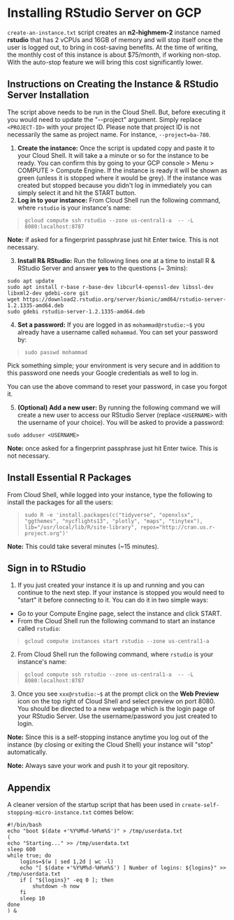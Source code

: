 # Installing RStudio Server on GCP

`create-an-instance.txt` script creates an **n2-highmem-2** instance named **rstudio** that has 2 vCPUs and 16GB of memory and will stop itself once the user is logged out, to bring in cost-saving benefits. At the time of writing, the monthly cost of this instance is about $75/month, if working non-stop. With the auto-stop feature we will bring this cost significantly lower.

## Instructions on Creating the Instance & RStudio Server Installation

The script above needs to be run in the Cloud Shell. But, before executing it you would need to update the "--project" argument. Simply replace `<PROJECT-ID>` with your project ID. Please note that project ID is not necessarily the same as project name. For instance, `--project=ba-780`.

1. **Create the instance:** Once the script is updated copy and paste it to your Cloud Shell. It will take a a minute or so for the instance to be ready. You can confirm this by going to your GCP console > Menu > COMPUTE > Compute Engine. If the instance is ready it will be shown as green (unless it is stopped where it would be grey). If the instance was created but stopped because you didn't log in immediately you can simply select it and hit the START button.
2. **Log in to your instance:** From Cloud Shell run the following command, where `rstudio` is your instance's name:

> `gcloud compute ssh rstudio --zone us-central1-a  -- -L 8080:localhost:8787`

**Note:** if asked for a fingerprint passphrase just hit Enter twice. This is not necessary.

3. **Install R& RStudio:** Run the following lines one at a time to install R & RStudio Server and answer **yes** to the questions (~ 3mins):
```
sudo apt update
sudo apt install r-base r-base-dev libcurl4-openssl-dev libssl-dev libxml2-dev gdebi-core git
wget https://download2.rstudio.org/server/bionic/amd64/rstudio-server-1.2.1335-amd64.deb
sudo gdebi rstudio-server-1.2.1335-amd64.deb
```
4. **Set a password:** If you are logged in as `mohammad@rstudio:~$` you already have a username called `mohammad`. You can set your password by:

> `sudo passwd mohammad`

Pick something simple; your environment is very secure and in addition to this password one needs your Google credentials as well to log in.

You can use the above command to reset your password, in case you forgot it.

5. **(Optional) Add a new user:** By running the following command we will create a new user to access our RStudio Server (replace `<USERNAME>` with the username of your choice). You will be asked to provide a password:
```
sudo adduser <USERNAME>
```

**Note:** once asked for a fingerprint passphrase just hit Enter twice. This is not necessary.

## Install Essential R Packages
From Cloud Shell, while logged into your instance, type the following to install the packages for all the users:

> `sudo R -e 'install.packages(c("tidyverse", "openxlsx", "ggthemes", "nycflights13", "plotly", "maps", "tinytex"), lib="/usr/local/lib/R/site-library", repos="http://cran.us.r-project.org")'`

**Note:** This could take several minutes (~15 minutes).

## Sign in to RStudio
1. If you just created your instance it is up and running and you can continue to the next step. If your instance is stopped you would need to "start" it before connecting to it. You can do it in two simple ways:
  * Go to your Compute Engine page, select the instance and click START.
  * From the Cloud Shell run the following command to start an instance called `rstudio`:

> `gcloud compute instances start rstudio --zone us-central1-a`

2. From Cloud Shell run the following command, where `rstudio` is your instance's name:

> `gcloud compute ssh rstudio --zone us-central1-a  -- -L 8080:localhost:8787`

3. Once you see `xxx@rstudio:~$` at the prompt click on the **Web Preview** icon on the top right of Cloud Shell and select preview on port 8080. You should be directed to a new webpage which is the login page of your RStudio Server. Use the username/password you just created to login.

**Note:** Since this is a self-stopping instance anytime you log out of the instance (by closing or exiting the Cloud Shell) your instance will "stop" automatically.

**Note:** Always save your work and push it to your git repository.

## Appendix
A cleaner version of the startup script that has been used in `create-self-stopping-micro-instance.txt` comes below:

```
#!/bin/bash
echo "boot $(date +'%Y%M%d-%H%m%S')" > /tmp/userdata.txt
(
echo "Starting..." >> /tmp/userdata.txt
sleep 600
while true; do
    logins=$(w | sed 1,2d | wc -l)
    echo "[ $(date +'%Y%M%d-%H%m%S') ] Number of logins: ${logins}" >> /tmp/userdata.txt   
    if [ "${logins}" -eq 0 ]; then
        shutdown -h now
    fi
    sleep 10
done
) &
```
